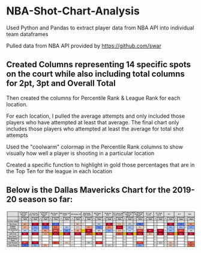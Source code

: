 # NBA-Shot-Chart-Analysis #
Used Python and Pandas to extract player data from NBA API into individual team dataframes

Pulled data from NBA API provided by https://github.com/swar

## Created Columns representing 14 specific spots on the court while also including total columns for 2pt, 3pt and Overall Total

Then created the columns for Percentile Rank & League Rank for each location.

For each location, I pulled the average attempts and only included those players who have attempted at least that average.
The final chart only includes those players who attempted at least the average for total shot attempts

Used the "coolwarm" colormap in the Percentile Rank columns to show visually how well a player is shooting in a particular location

Created a specific function to highlight in gold those percentages that are in the Top Ten for the league in each location

## Below is the Dallas Mavericks Chart for the 2019-20 season so far:

![Alt text](https://github.com/jkalter86/NBA-Shot-Chart-Analysis/blob/master/Dallas%20Mavericks.png)
